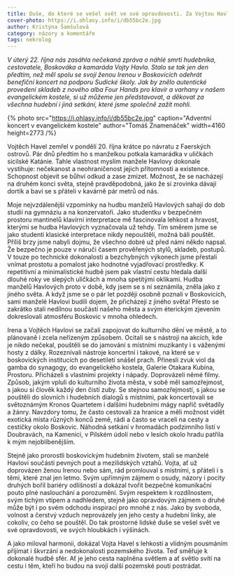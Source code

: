 ```yaml
---
title: Duše, do které se vešel svět ve své opravdovosti. Za Vojtou Havlem
cover-photo: https://i.ohlasy.info/i/db55bc2e.jpg
author: Kristýna Šamšulová
category: názory a komentáře
tags: nekrolog
---
```


*V úterý 22\. října nás zasáhla nečekaná zpráva o náhlé smrti hudebníka, cestovatele, Boskováka a kamaráda Vojty Havla. Stalo se tak jen den předtím, než měl spolu se svojí ženou Irenou v Boskovicích odehrát benefiční koncert na podporu Sudické školy. Jak by znělo autentické provedení skladeb z nového alba Four Hands pro klavír a varhany v našem evangelickém kostele, si už můžeme jen představovat, a děkovat za všechna hudební i jiná setkání, které jsme společně zažít mohli.*

{% photo src="https://i.ohlasy.info/i/db55bc2e.jpg" caption="Adventní koncert v evangelickém kostele" author="Tomáš Znamenáček" width=4160 height=2773 /%}

Vojtěch Havel zemřel v pondělí 20\. října krátce po návratu z Faerských ostrovů. Pár dnů předtím ho s manželkou potkala kamarádka v uličkách sicilské Katánie. Tahle vlastnost myslím manžele Havlovy dokonale vystihuje: nečekanost a neohraničenost jejich přítomnosti a existence. Schopnost objevit se bůhví odkud a zase zmizet. Možnost, že se nacházejí na druhém konci světa, stejně pravděpodobná, jako že si zrovinka dávají dortík a baví se s přáteli v kavárně pár metrů od nás.

Moje nejvzdálenější vzpomínky na hudbu manželů Havlových sahají do dob studií na gymnáziu a na konzervatoři. Jako studentku v bezpečném prostoru mantinelů klavírní interpretace mě fascinovala lehkost a hravost, kterými se hudba Havlových vyznačovala už tehdy. Tím směrem jsme se jako studenti klasické interpretace nikdy nepouštěli, možná báli pouštět. Příliš brzy jsme nabyli dojmu, že všechno dobré už před námi někdo napsal. Že bezpečno je pouze v náruči časem prověřených stylů, skladeb, postupů. V touze po technické dokonalosti a bezchybných výkonech jsme přestali vnímat prostotu a pomalost jako hodnotné vyjadřovací prostředky. K repetitivní a minimalistické hudbě jsem pak vlastní cestu hledala další dlouhé roky ve slepých uličkách a mnoha spetitými oklikami. Hudba manželů Havlových proto v době, kdy jsem se s ní seznámila, zněla jako z jiného světa. A když jsme se o pár let později osobně poznali v Boskovicích, sami manželé Havlovi budili dojem, že přicházejí z jiného světa\! Přesto se zakrátko stali nedílnou součástí našeho města a svým éterickým zjevením dokreslovali atmosféru Boskovic v mnoha ohledech.

Irena a Vojtěch Havlovi se začali zapojovat do kulturního dění ve městě, a to plánovaně i zcela neřízeným způsobem. Ocitali se s nástroji na akcích, kde je nikdo nečekal, pouštěli se do jamování s místními muzikanty i s váženými hosty z dálky. Rozeznívali nástroje koncertní i takové, na které se v boskovických institucích po desetiletí snášel prach. Přinesli zvuk viol da gamba do synagogy, do evangelického kostela, Galerie Otakara Kubína, Prostoru. Přicházeli s vlastními projekty i nápady. Doprovázeli němé filmy. Způsob, jakým vpluli do kulturního života města, v sobě měl samozřejmost, s jakou si člověk každý den čistí zuby. Se stejnou samozřejmostí, s jakou se pouštěli do slovních i hudebních dialogů s místními, pak koncertovali se světoznámým Kronos Quartetem i dalšími hudebními mágy napříč světadíly a žánry. Navzdory tomu, že často cestovali za hranice a měli možnost vidět exotická místa různých konců země, rádi a často se vraceli na cesty a cestičky okolo Boskovic. Náhodná setkání v hromadách podzimního listí v Doubravách, na Kamenici, v Pilském údolí nebo v lesích okolo hradu patřila k mým nejoblíbenějším.

Stejně jako prorostli boskovickým hudebním životem, stali se manželé Havlovi součástí pevných pout a mezilidských vztahů. Vojta, ať už doprovázen ženou Irenou nebo sám, rád promlouval s místními, s přáteli i s těmi, které znal jen letmo. Svým upřímným zájmem o osudy, názory i pocity druhých bořil bariéry odlišností a dokázal tvořit bezpečné komunikační pouto plné naslouchání a porozumění. Svým respektem k rozdílnostem, svým tichým vtipem a nadhledem, stejně jako opravdovým zájmem o druhé může být i po svém odchodu inspirací pro mnohé z nás. Jako by svoboda, volnost a čerstvý vzduch neprovázely jen jeho cesty a hudební linky, ale cokoliv, co čeho se pouštěl. Do tak prostorné lidské duše se vešel svět ve své opravdovosti, ve svých hloubkách i výšinách.

A jako miloval harmonii, dokázal Vojta Havel s lehkostí a vlídným pousmáním přijímat i škvrzání a nedokonalosti pozemského života. Teď směřuje k dokonalé hudbě sfér. Ať je jeho cesta naplněna světlem a ať světlo svítí na cestu i těm, kteří ho budou na svojí další pozemské pouti postrádat.
